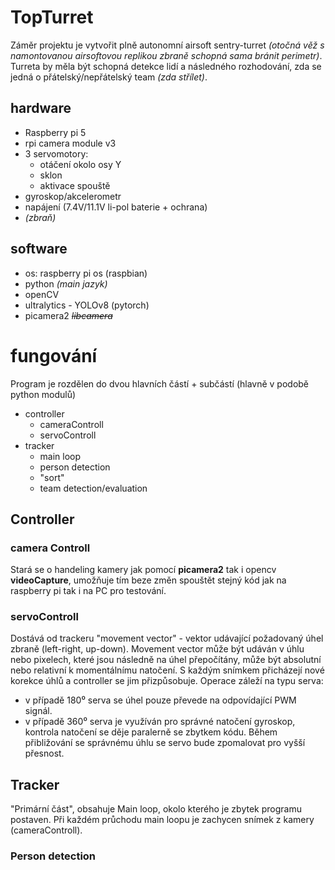 # TopTurret
Záměr projektu je vytvořit plně autonomní airsoft sentry-turret *(otočná věž s namontovanou airsoftovou replikou zbraně schopná sama bránit perimetr)*. Turreta by měla být schopná detekce lidí a následného rozhodování, zda se jedná o přátelský/nepřátelský team *(zda střílet)*.

## hardware
- Raspberry pi 5
- rpi camera module v3
- 3 servomotory:
    - otáčení okolo osy Y
    - sklon
    - aktivace spouště
- gyroskop/akcelerometr
- napájení (7.4V/11.1V li-pol baterie + ochrana)
- *(zbraň)*

## software
- os: raspberry pi os (raspbian)
- python *(main jazyk)*
- openCV
- ultralytics - YOLOv8 (pytorch)
- picamera2 *<s>libcamera</s>*

# fungování
Program je rozdělen do dvou hlavních částí + subčástí (hlavně v podobě python modulů)
- controller
    - cameraControll
    - servoControll
- tracker
    - main loop
    - person detection
    - "sort"
    - team detection/evaluation
## Controller
### camera Controll
Stará se o handeling kamery jak pomocí **picamera2** tak i opencv **videoCapture**, umožňuje tím beze změn spouštět stejný kód jak na raspberry pi tak i na PC pro testování.
### servoControll
Dostává od trackeru "movement vector" - vektor udávající požadovaný úhel zbraně (left-right, up-down). Movement vector může být udáván v úhlu nebo pixelech, které jsou následně na úhel přepočítány, může být absolutní nebo relativní k momentálnímu natočení. S každým snímkem přicházejí nové korekce úhlů a controller se jim přizpůsobuje. Operace záleží na typu serva:
- v případě 180⁰ serva se úhel pouze převede na odpovídající PWM signál.
- v případě 360⁰ serva je využíván pro správné natočení gyroskop, kontrola natočení se děje paralerně se zbytkem kódu. Během přibližování se správnému úhlu se servo bude zpomalovat pro vyšší přesnost.

## Tracker
"Primární část", obsahuje Main loop, okolo kterého je zbytek programu postaven. Při každém průchodu main loopu je zachycen snímek z kamery (cameraControll).
### Person detection
